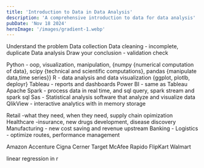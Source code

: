 ```yaml
---
title: 'Introduction to Data in Data Analysis'
description: 'A comprehensive introduction to data for data analysis'
pubDate: 'Nov 18 2024'
heroImage: '/images/gradient-1.webp'
---
```


Understand the problem
Data collection
Data cleaning - incomplete, duplicate
Data analysis
Draw your conclusion - validation check

Python - oop, visualization, manipulation, {numpy {numerical computation of data}, scipy {technical and scientific computations}, pandas {manipulate data,time series}}
R - data analysis and data visualization {ggplot, plotlb, deployr}
Tableau - reports and dashboards
Power BI - same as Tableau
Apache Spark - process data in real time, and sql query, spark stream and spark sql
Sas - Statistical analysis software that analyze and visualize data
QlikView - interactive analytics with in memory storage

Retail -what they need, when they need, supply chain opimization
Healthcare -insurance, new drugs development, disease discovery
Manufacturing - new cost saving and revenue upstream
Banking - 
Logistics - optimize routes, performance management

Amazon
Accenture
Cigna
Cerner
Target
McAfee
Rapido
FlipKart
Walmart

linear regression in r

